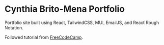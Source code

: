 # Cynthia Brito-Mena Portfolio

Portfolio site built using React, TailwindCSS, MUI, EmailJS, and React Rough Notation.

Followed tutorial from <a href=
"https://www.freecodecamp.org/news/how-to-build-a-portfolio-site-with-nextjs-tailwindcss/">FreeCodeCamp</a>.
